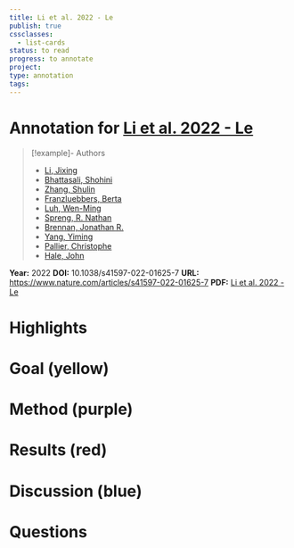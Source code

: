 ```yaml
---
title: Li et al. 2022 - Le
publish: true
cssclasses:
  - list-cards
status: to read
progress: to annotate
project:
type: annotation
tags:
---
```

# Annotation for [Li et al. 2022 - Le](Papers/References/Li%20et%20al.%202022%20-%20Le)

> [!example]- Authors
> - [Li, Jixing](Li%2C%20Jixing)
> - [Bhattasali, Shohini](Bhattasali%2C%20Shohini)
> - [Zhang, Shulin](Zhang%2C%20Shulin)
> - [Franzluebbers, Berta](Franzluebbers%2C%20Berta)
> - [Luh, Wen-Ming](Luh%2C%20Wen-Ming)
> - [Spreng, R. Nathan](Spreng%2C%20R.%20Nathan)
> - [Brennan, Jonathan R.](Brennan%2C%20Jonathan%20R.)
> - [Yang, Yiming](Yang%2C%20Yiming)
> - [Pallier, Christophe](Pallier%2C%20Christophe)
> - [Hale, John](Hale%2C%20John)

**Year:** 2022
**DOI:** 10.1038/s41597-022-01625-7
**URL:** https://www.nature.com/articles/s41597-022-01625-7
**PDF:** [Li et al. 2022 - Le](Papers/PDFs/Li%20et%20al.%202022%20-%20Le%20Petit%20Prince%20multilingual%20naturalistic%20fMRI%20corpus.pdf)

# Highlights


# Goal (yellow)


# Method (purple)


# Results (red)


# Discussion (blue)


# Questions

